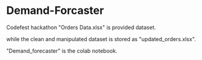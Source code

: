 # Demand-Forcaster
Codefest hackathon
"Orders Data.xlsx" is provided dataset.

while the clean and manipulated dataset is stored as "updated_orders.xlsx".

"Demand_forecaster" is the colab notebook.
